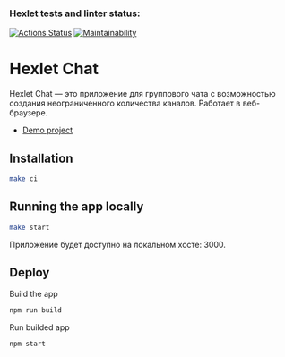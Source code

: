 ### Hexlet tests and linter status:

[![Actions Status](https://github.com/Artoym1234/frontend-project-12/workflows/hexlet-check/badge.svg)](https://github.com/Artoym1234/frontend-project-12/actions)
[![Maintainability](https://api.codeclimate.com/v1/badges/fab861ef35e3ac4a61b4/maintainability)](https://codeclimate.com/github/Artoym1234/frontend-project-12/maintainability)

# Hexlet Chat

Hexlet Chat — это приложение для группового чата с возможностью создания неограниченного количества каналов. Работает в веб-браузере.

- [Demo project](https://frontend-project-12-production-fde2.up.railway.app)

## Installation

```bash
make ci
```

## Running the app locally

```bash
make start
```

Приложение будет доступно на локальном хосте: 3000.

## Deploy

Build the app

```bash
npm run build
```

Run builded app

```bash
npm start
```
